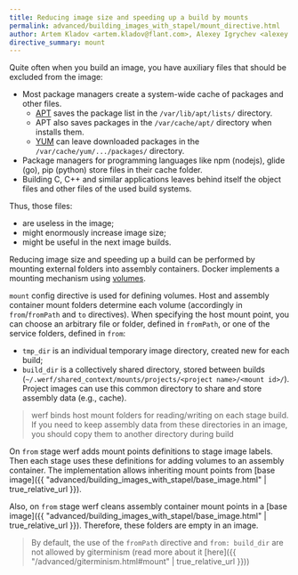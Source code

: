 ```yaml
---
title: Reducing image size and speeding up a build by mounts
permalink: advanced/building_images_with_stapel/mount_directive.html
author: Artem Kladov <artem.kladov@flant.com>, Alexey Igrychev <alexey.igrychev@flant.com>
directive_summary: mount
---
```


Quite often when you build an image, you have auxiliary files that should be excluded from the image:
- Most package managers create a system-wide cache of packages and other files.
  - [APT](https://wiki.debian.org/Apt) saves the package list in the `/var/lib/apt/lists/` directory.
  - APT also saves packages in the `/var/cache/apt/` directory when installs them.
  - [YUM](http://yum.baseurl.org/) can leave downloaded packages in the `/var/cache/yum/.../packages/` directory.
- Package managers for programming languages like ​npm (nodejs), glide (go), pip (python) store files in their cache folder.
- Building C, C++ and similar applications leaves behind itself the object files and other files of the used build systems.

Thus, those files:
- are useless in the image;
- might enormously increase image size;
- might be useful in the next image builds.

Reducing image size and speeding up a build can be performed by mounting external folders into assembly containers. Docker implements a mounting mechanism using [volumes](https://docs.docker.com/storage/volumes/).

`mount` config directive is used for defining volumes. Host and assembly container mount folders determine each volume (accordingly in `from`/`fromPath` and `to` directives).
When specifying the host mount point, you can choose an arbitrary file or folder, defined in `fromPath`, or one of the service folders, defined in `from`:
- `tmp_dir` is an individual temporary image directory, created new for each build;
- `build_dir` is a collectively shared directory, stored between builds (`~/.werf/shared_context/mounts/projects/<project name>/<mount id>/`).
Project images can use this common directory to share and store assembly data (e.g., cache).

> werf binds host mount folders for reading/writing on each stage build.
If you need to keep assembly data from these directories in an image, you should copy them to another directory during build

On `from` stage werf adds mount points definitions to stage image labels.
Then each stage uses these definitions for adding volumes to an assembly container.
The implementation allows inheriting mount points from [base image]({{ "advanced/building_images_with_stapel/base_image.html" | true_relative_url }}).

Also, on `from` stage werf cleans assembly container mount points in a [base image]({{ "advanced/building_images_with_stapel/base_image.html" | true_relative_url }}).
Therefore, these folders are empty in an image.

> By default, the use of the `fromPath` directive and `from: build_dir` are not allowed by giterminism (read more about it [here]({{ "/advanced/giterminism.html#mount" | true_relative_url }}))
